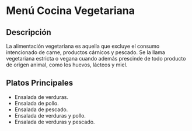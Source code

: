 # Menú Cocina Vegetariana

## Descripción​
La alimentación vegetariana es aquella que excluye el consumo intencionado de carne, productos cárnicos y pescado. Se la llama vegetariana estricta o vegana cuando además prescinde de todo producto de origen animal, como los huevos, lácteos y miel.

## Platos Principales
- Ensalada de verduras.
- Ensalada de pollo.
- Ensalada de pescado.
- Ensalada de verduras y pollo.
- Ensalada de verduras y pescado.

